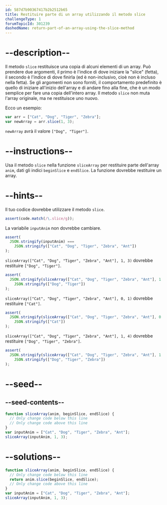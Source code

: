 ```yaml
---
id: 587d7b90367417b2b2512b65
title: Restituire parte di un array utilizzando il metodo slice
challengeType: 1
forumTopicId: 301239
dashedName: return-part-of-an-array-using-the-slice-method
---
```


# --description--

Il metodo `slice` restituisce una copia di alcuni elementi di un array. Può prendere due argomenti, il primo è l'indice di dove iniziare la "slice" (fetta), il secondo è l'indice di dove finirla (ed è non-inclusivo, cioè non è incluso nella fetta). Se gli argomenti non sono forniti, il comportamento predefinito è quello di iniziare all'inizio dell'array e di andare fino alla fine, che è un modo semplice per fare una copia dell'intero array. Il metodo `slice` non muta l'array originale, ma ne restituisce uno nuovo.

Ecco un esempio:

```js
var arr = ["Cat", "Dog", "Tiger", "Zebra"];
var newArray = arr.slice(1, 3);
```

`newArray` avrà il valore `["Dog", "Tiger"]`.

# --instructions--

Usa il metodo `slice` nella funzione `sliceArray` per restituire parte dell'array `anim`, dati gli indici `beginSlice` e `endSlice`. La funzione dovrebbe restituire un array.

# --hints--

Il tuo codice dovrebbe utilizzare il metodo `slice`.

```js
assert(code.match(/\.slice/g));
```

La variabile `inputAnim` non dovrebbe cambiare.

```js
assert(
  JSON.stringify(inputAnim) ===
    JSON.stringify(["Cat", "Dog", "Tiger", "Zebra", "Ant"])
);
```

`sliceArray(["Cat", "Dog", "Tiger", "Zebra", "Ant"], 1, 3)` dovrebbe restituire `["Dog", "Tiger"]`.

```js
assert(
  JSON.stringify(sliceArray(["Cat", "Dog", "Tiger", "Zebra", "Ant"], 1, 3)) ===
    JSON.stringify(["Dog", "Tiger"])
);
```

`sliceArray(["Cat", "Dog", "Tiger", "Zebra", "Ant"], 0, 1)` dovrebbe restituire `["Cat"]`.

```js
assert(
  JSON.stringify(sliceArray(["Cat", "Dog", "Tiger", "Zebra", "Ant"], 0, 1)) ===
    JSON.stringify(["Cat"])
);
```

`sliceArray(["Cat", "Dog", "Tiger", "Zebra", "Ant"], 1, 4)` dovrebbe restituire `["Dog", "Tiger", "Zebra"]`.

```js
assert(
  JSON.stringify(sliceArray(["Cat", "Dog", "Tiger", "Zebra", "Ant"], 1, 4)) ===
    JSON.stringify(["Dog", "Tiger", "Zebra"])
);
```

# --seed--

## --seed-contents--

```js
function sliceArray(anim, beginSlice, endSlice) {
  // Only change code below this line
  // Only change code above this line
}
var inputAnim = ["Cat", "Dog", "Tiger", "Zebra", "Ant"];
sliceArray(inputAnim, 1, 3);
```

# --solutions--

```js
function sliceArray(anim, beginSlice, endSlice) {
  // Only change code below this line
  return anim.slice(beginSlice, endSlice);
  // Only change code above this line
}
var inputAnim = ["Cat", "Dog", "Tiger", "Zebra", "Ant"];
sliceArray(inputAnim, 1, 3);
```
